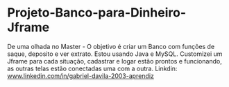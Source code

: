 # Projeto-Banco-para-Dinheiro-Jframe
De uma olhada no Master - 
O objetivo é criar um Banco com funções de saque, deposito e ver extrato. Estou usando Java e MySQL. Customizei um Jframe para cada situação, cadastrar e logar estão prontos e funcionando, as outras telas estão conectadas uma com a outra.
Linkdin: www.linkedin.com/in/gabriel-davila-2003-aprendiz
